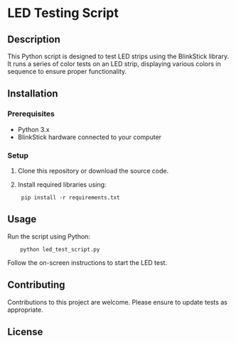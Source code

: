 # LED Testing Script

## Description
This Python script is designed to test LED strips using the BlinkStick library. It runs a series of color tests on an LED strip, displaying various colors in sequence to ensure proper functionality.

## Installation

### Prerequisites
- Python 3.x
- BlinkStick hardware connected to your computer

### Setup
1. Clone this repository or download the source code.
2. Install required libraries using:

        pip install -r requirements.txt


## Usage
Run the script using Python:

        python led_test_script.py

Follow the on-screen instructions to start the LED test.

## Contributing
Contributions to this project are welcome. Please ensure to update tests as appropriate.

## License


